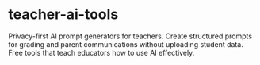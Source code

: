 # teacher-ai-tools
Privacy-first AI prompt generators for teachers. Create structured prompts for grading and parent communications without uploading student data. Free tools that teach educators how to use AI effectively.
